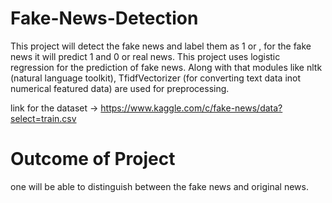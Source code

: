 # Fake-News-Detection

This project will detect the fake news and label them as 1 or , for the fake news it will predict 1 and 0 or real news. This project uses logistic regression for the prediction of fake news. Along with that modules like nltk (natural language toolkit), TfidfVectorizer (for converting text data inot numerical featured data) are used for preprocessing. 

link for the dataset -> https://www.kaggle.com/c/fake-news/data?select=train.csv


# Outcome of Project 
one will be able to distinguish between the fake news and original news.
